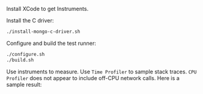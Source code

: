 Install XCode to get Instruments.

Install the C driver:

```bash
./install-mongo-c-driver.sh
```

Configure and build the test runner:
```bash
./configure.sh
./build.sh
```

Use instruments to measure. Use `Time Profiler` to sample stack traces. `CPU Profiler` does not appear to include off-CPU network calls. Here is a sample result:

